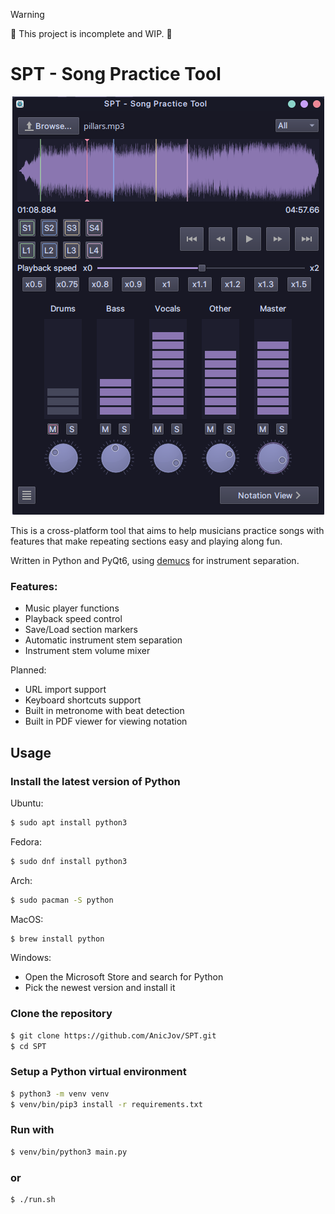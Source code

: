 > [!WARNING]  
> 🚧 This project is incomplete and WIP. 🚧

# SPT - Song Practice Tool

<p align="center">
<img src="https://raw.githubusercontent.com/AnicJov/SPT/main/res/preview.png"/>
</p>


This is a cross-platform tool that aims to help musicians practice songs with features that make repeating sections easy and playing along fun.

Written in Python and PyQt6, using [demucs](https://github.com/facebookresearch/demucs) for instrument separation.

### Features:
- Music player functions
- Playback speed control
- Save/Load section markers
- Automatic instrument stem separation
- Instrument stem volume mixer

Planned:
- URL import support
- Keyboard shortcuts support
- Built in metronome with beat detection
- Built in PDF viewer for viewing notation

## Usage

### Install the latest version of Python

Ubuntu:
```bash
$ sudo apt install python3
```

Fedora:
```bash
$ sudo dnf install python3
```

Arch:
```bash
$ sudo pacman -S python
```

MacOS:
```sh
$ brew install python
```

Windows:
- Open the Microsoft Store and search for Python
- Pick the newest version and install it

### Clone the repository
```bash
$ git clone https://github.com/AnicJov/SPT.git
$ cd SPT
```

### Setup a Python virtual environment
```bash
$ python3 -m venv venv
$ venv/bin/pip3 install -r requirements.txt
```

### Run with
```bash
$ venv/bin/python3 main.py
```

### or
```bash
$ ./run.sh
```
